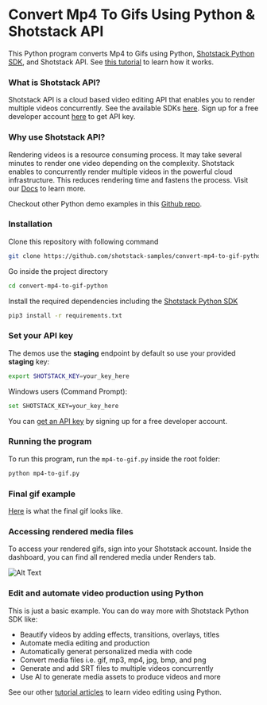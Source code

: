 # Convert Mp4 To Gifs Using Python & Shotstack API

This Python program converts Mp4 to Gifs using Python, [Shotstack Python SDK](https://pypi.org/project/shotstack-sdk/0.2.1/), and Shotstack API. See [this tutorial](https://shotstack.io/learn/turn-images-to-slideshow-video-using-python/?utm_source=github&utm_campaign=sample_repos) to learn how it works.


### What is Shotstack API?

Shotstack API is a cloud based video editing API that enables you to render multiple videos concurrently. See the available SDKs [here](https://shotstack.io/docs/guide/sdks).  Sign up for a free developer account [here](https://dashboard.shotstack.io/register?utm_source=github&utm_campaign=sample_repos) to get API key. 

### Why use Shotstack API?

Rendering videos is a resource consuming process. It may take several minutes to render one video depending on the
complexity. Shotstack enables to concurrently render multiple videos in the powerful cloud infrastructure. This reduces
rendering time and fastens the process. Visit our [Docs](https://shotstack.io/docs/guide/getting-started/core-concepts/?utm_source=github&utm_campaign=sample_repos) to learn more.

Checkout other Python demo examples in this [Github repo](https://github.com/shotstack/python-demos).


### Installation

Clone this repository with following command

```bash
git clone https://github.com/shotstack-samples/convert-mp4-to-gif-python.git
```

Go inside the project directory
```bash
cd convert-mp4-to-gif-python
```

Install the required dependencies including the [Shotstack Python SDK](https://pypi.org/project/shotstack-sdk/0.2.1/)

```bash
pip3 install -r requirements.txt
```


### Set your API key

The demos use the **staging** endpoint by default so use your provided **staging** key:

```bash
export SHOTSTACK_KEY=your_key_here
```

Windows users (Command Prompt):

```bash
set SHOTSTACK_KEY=your_key_here
```

You can [get an API key](http://shotstack.io/register?utm_source=github&utm_campaign=sample_repos) by signing up for a
free developer account.


### Running the program

To run this program, run the `mp4-to-gif.py` inside the root folder:

```bash
python mp4-to-gif.py
```

### Final gif example

[Here](https://cdn.shotstack.io/au/stage/c9npc4w5c4/a4199fa0-d65c-42f2-aa5c-c5722fb48886.mp4) is what the final gif
looks like.

### Accessing rendered media files

To access your rendered gifs, sign into your Shotstack account. Inside the dashboard, you can find all rendered media
under Renders tab.

![Alt Text](https://imgur.com/LXKp1wb)


### Edit and automate video production using Python

This is just a basic example. You can do way more with Shotstack Python SDK like: 
- Beautify videos by adding effects, transitions, overlays, titles
- Automate media editing and production
- Automatically generat personalized media with code
- Convert media files i.e. gif, mp3, mp4, jpg, bmp, and png
- Generate and add SRT files to multiple videos concurrently
- Use AI to generate media assets to produce videos and more

See our other [tutorial articles](https://shotstack.io/learn/?utm_source=github&utm_campaign=sample_repos) to learn
video editing using Python. 